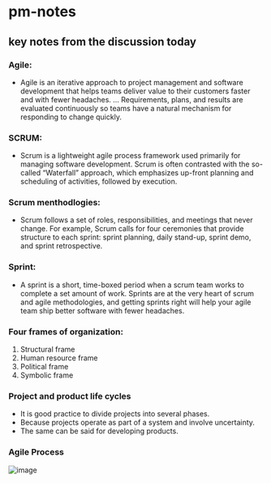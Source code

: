 # pm-notes
## key notes from the discussion today
### Agile: 
* Agile is an iterative approach to project management and software development that helps teams deliver value to their customers faster and with fewer headaches. ... Requirements, plans, and results are evaluated continuously so teams have a natural mechanism for responding to change quickly.
### SCRUM:
* Scrum is a lightweight agile process framework used primarily for managing software development. Scrum is often contrasted with the so-called “Waterfall” approach, which emphasizes up-front planning and scheduling of activities, followed by execution.
### Scrum menthodlogies:
* Scrum follows a set of roles, responsibilities, and meetings that never change. For example, Scrum calls for four ceremonies that provide structure to each sprint: sprint planning, daily stand-up, sprint demo, and sprint retrospective.
### Sprint:
* A sprint is a short, time-boxed period when a scrum team works to complete a set amount of work. Sprints are at the very heart of scrum and agile methodologies, and getting sprints right will help your agile team ship better software with fewer headaches.
### Four frames of organization:
1. Structural frame
2. Human resource frame
3. Political frame
4. Symbolic frame
### Project and product life cycles
* It is good practice to divide projects into several phases.
* Because projects operate as part of a system and involve uncertainty.
* The same can be said for developing products.

### Agile Process

![image](https://user-images.githubusercontent.com/77756728/118032353-30e2c400-b32d-11eb-9a3a-295e0f166b96.png)

